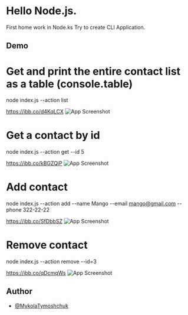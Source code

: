 
# Hello Node.js. 

First home work in Node.ks Try to create CLI Application.




## Demo

# Get and print the entire contact list as a table (console.table)
node index.js --action list

https://ibb.co/d4KqLCX
![App Screenshot](https://i.ibb.co/GQPLtYG/node-index-Js-action-list.jpg)

# Get a contact by id
node index.js --action get --id 5

https://ibb.co/kBGZQjP
![App Screenshot](https://i.ibb.co/541ZBmJ/node-index-Js-action-get-id5.jpg)


# Add contact
node index.js --action add --name Mango --email mango@gmail.com --phone 322-22-22

https://ibb.co/SfDbbSZ
![App Screenshot](https://i.ibb.co/Z2R559b/node-index-Js-action-add.jpg)


# Remove contact
node index.js --action remove --id=3

https://ibb.co/qDcmqWs
![App Screenshot](https://i.ibb.co/dfVkCL2/node-index-Js-action-remove.jpg)


## Author

- [@MykolaTymoshchuk](https://github.com/Nikolay-Tymoshchuk)

